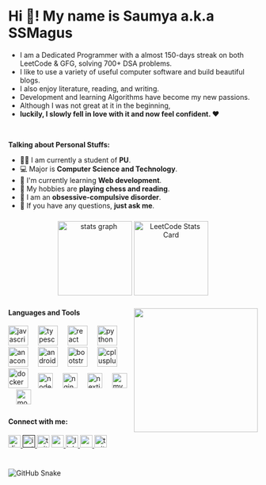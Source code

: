 <h1 align="left">Hi 👋! My name is Saumya a.k.a <strong>SSMagus</strong></h1>


- I am a Dedicated Programmer with a almost 150-days streak on both LeetCode & GFG, solving 700+ DSA problems.
- I like to use a variety of useful computer software and build beautiful blogs.
- I also enjoy literature, reading, and writing.
- Development and learning Algorithms have become my new passions.
- Although I was not great at it in the beginning,
- **luckily, I slowly fell in love with it and now feel confident. ❤️**

<br>

**Talking about Personal Stuffs:**

- 👨‍🏛 I am currently a student of **PU**.
- 💻 Major is **Computer Science and Technology**.
- 🌱 I'm currently learning **Web development**. 
- 🤔 My hobbies are **playing chess and reading**.
- 💼 I am an **obsessive-compulsive disorder**.
- 💬 If you have any questions, **just ask me**.



###

<div align="center">
  <img src="https://github-readme-stats.vercel.app/api?username=SSmagus&hide_title=false&hide_rank=false&show_icons=true&include_all_commits=true&count_private=true&disable_animations=false&theme=dracula&locale=en&hide_border=false" height="150" alt="stats graph"  />
  <img src="https://leetcard.jacoblin.cool/GitClown?theme=dark&font=Karma&ext=contest" alt="LeetCode Stats Card" height="150"/>

</div>

###

<img align="right" height="250" src="https://media.tenor.com/5bv_BndNtRQAAAAi/endingbrowsing.gif"  />

###
<h4>Languages and Tools</h4>
<div align="left">
  <img src="https://cdn.jsdelivr.net/gh/devicons/devicon/icons/javascript/javascript-original.svg" height="40" alt="javascript logo"  />
  <img width="12" />
  <img src="https://cdn.jsdelivr.net/gh/devicons/devicon/icons/typescript/typescript-original.svg" height="40" alt="typescript logo"  />
  <img width="12" />
  <img src="https://cdn.jsdelivr.net/gh/devicons/devicon/icons/react/react-original.svg" height="40" alt="react logo"  />
  <img width="12" />
  <img src="https://cdn.jsdelivr.net/gh/devicons/devicon/icons/python/python-original.svg" height="40" alt="python logo"  />
  <img width="12" />
  <img src="https://cdn.jsdelivr.net/gh/devicons/devicon/icons/anaconda/anaconda-original.svg" height="40" alt="anaconda logo"  />
  <img width="12" />
  <img src="https://cdn.jsdelivr.net/gh/devicons/devicon/icons/android/android-original.svg" height="40" alt="android logo"  />
  <img width="12" />
  <img src="https://cdn.jsdelivr.net/gh/devicons/devicon/icons/bootstrap/bootstrap-original.svg" height="40" alt="bootstrap logo"  />
  <img width="12" />
  <img src="https://cdn.jsdelivr.net/gh/devicons/devicon/icons/cplusplus/cplusplus-original.svg" height="40" alt="cplusplus logo"  />
  <img width="12" />
  <img src="https://cdn.jsdelivr.net/gh/devicons/devicon/icons/docker/docker-original.svg" height="40" alt="docker logo"  />
  <img width="12" />
  <img src="https://cdn.jsdelivr.net/gh/devicons/devicon/icons/nodejs/nodejs-original.svg" height="30" alt="nodejs logo"  />
  <img width="12" />
  <img src="https://cdn.jsdelivr.net/gh/devicons/devicon/icons/nginx/nginx-original.svg" height="30" alt="nginx logo"  />
  <img width="12" />
  <img src="https://cdn.jsdelivr.net/gh/devicons/devicon/icons/nextjs/nextjs-original.svg" height="30" alt="nextjs logo"  />
  <img width="12" />
  <img src="https://cdn.jsdelivr.net/gh/devicons/devicon/icons/mysql/mysql-original.svg" height="30" alt="mysql logo"  />
  <img width="12" />
  <img src="https://cdn.jsdelivr.net/gh/devicons/devicon/icons/mongodb/mongodb-original.svg" height="30" alt="mongodb logo"  />
</div>

###
<h4>Connect with me:</h4>
<div align="left">
<a href="https://discord.gg/jg4WbXfdpJ">
<img src="https://img.shields.io/static/v1?message=Discord&logo=discord&label=&color=7289DA&logoColor=white&labelColor=&style=for-the-badge" height="25" alt="discord logo"  />
</a>
<a href="">
  <img src="https://img.shields.io/static/v1?message=Instagram&logo=instagram&label=&color=E4405F&logoColor=white&labelColor=&style=for-the-badge" height="25" alt="instagram logo"  />
</a>
  <img src="https://img.shields.io/static/v1?message=Twitch&logo=twitch&label=&color=9146FF&logoColor=white&labelColor=&style=for-the-badge" height="25" alt="twitch logo"  />
<a href="https://mail.google.com/mail/?view=cm&fs=1&to=2023btechaidssaumya14481@poornima.edu.in">
  <img src="https://img.shields.io/static/v1?message=Gmail&logo=gmail&label=&color=D14836&logoColor=white&labelColor=&style=for-the-badge" height="25" alt="gmail logo"  />
</a>
<a href="https://www.linkedin.com/in/saumya-dhakad-021937290/">
  <img src="https://img.shields.io/static/v1?message=LinkedIn&logo=linkedin&label=&color=0077B5&logoColor=white&labelColor=&style=for-the-badge" height="25" alt="linkedin logo"  />
</a>
<a href="https://paypal.me/magic100x?country.x=IN&locale.x=en_GB">
  <img src="https://img.shields.io/static/v1?message=PayPal&logo=paypal&label=&color=00457C&logoColor=white&labelColor=&style=for-the-badge" height="25" alt="paypal logo"  />
</a>
  <img src="https://img.shields.io/static/v1?message=Twitter&logo=twitter&label=&color=1DA1F2&logoColor=white&labelColor=&style=for-the-badge" height="25" alt="twitter logo"  />
</div>

###

<br clear="both">

<img alt="GitHub Snake" src="https://raw.githubusercontent.com/USERNAME/USERNAME/output/github-contribution-grid-snake-dark.svg" />

###
